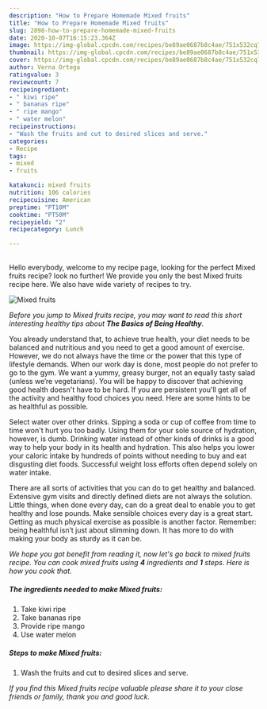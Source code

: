 ```yaml
---
description: "How to Prepare Homemade Mixed fruits"
title: "How to Prepare Homemade Mixed fruits"
slug: 2898-how-to-prepare-homemade-mixed-fruits
date: 2020-10-07T16:15:23.364Z
image: https://img-global.cpcdn.com/recipes/be89ae0687b8c4ae/751x532cq70/mixed-fruits-recipe-main-photo.jpg
thumbnail: https://img-global.cpcdn.com/recipes/be89ae0687b8c4ae/751x532cq70/mixed-fruits-recipe-main-photo.jpg
cover: https://img-global.cpcdn.com/recipes/be89ae0687b8c4ae/751x532cq70/mixed-fruits-recipe-main-photo.jpg
author: Verna Ortega
ratingvalue: 3
reviewcount: 7
recipeingredient:
- " kiwi ripe"
- " bananas ripe"
- " ripe mango"
- " water melon"
recipeinstructions:
- "Wash the fruits and cut to desired slices and serve."
categories:
- Recipe
tags:
- mixed
- fruits

katakunci: mixed fruits 
nutrition: 106 calories
recipecuisine: American
preptime: "PT10M"
cooktime: "PT50M"
recipeyield: "2"
recipecategory: Lunch

---
```

<br>
Hello everybody, welcome to my recipe page, looking for the perfect Mixed fruits recipe? look no further! We provide you only the best Mixed fruits recipe here. We also have wide variety of recipes to try.
<br>


![Mixed fruits](https://img-global.cpcdn.com/recipes/be89ae0687b8c4ae/751x532cq70/mixed-fruits-recipe-main-photo.jpg)

<i>Before you jump to Mixed fruits recipe, you may want to read this short interesting healthy tips about <strong>The Basics of Being Healthy</strong>.</i>

You already understand that, to achieve true health, your diet needs to be balanced and nutritious and you need to get a good amount of exercise. However, we do not always have the time or the power that this type of lifestyle demands. When our work day is done, most people do not prefer to go to the gym. We want a yummy, greasy burger, not an equally tasty salad (unless we’re vegetarians). You will be happy to discover that achieving good health doesn't have to be hard. If you are persistent you'll get all of the activity and healthy food choices you need. Here are some hints to be as healthful as possible.

Select water over other drinks. Sipping a soda or cup of coffee from time to time won't hurt you too badly. Using them for your sole source of hydration, however, is dumb. Drinking water instead of other kinds of drinks is a good way to help your body in its health and hydration. This also helps you lower your caloric intake by hundreds of points without needing to buy and eat disgusting diet foods. Successful weight loss efforts often depend solely on water intake.

There are all sorts of activities that you can do to get healthy and balanced. Extensive gym visits and directly defined diets are not always the solution. Little things, when done every day, can do a great deal to enable you to get healthy and lose pounds. Make sensible choices every day is a great start. Getting as much physical exercise as possible is another factor. Remember: being healthful isn’t just about slimming down. It has more to do with making your body as sturdy as it can be. 


<i>We hope you got benefit from reading it, now let's go back to mixed fruits recipe. You can cook mixed fruits using <strong>4</strong> ingredients and <strong>1</strong> steps. Here is how you cook that.
</i>

##### The ingredients needed to make Mixed fruits:

1. Take  kiwi ripe
1. Take  bananas ripe
1. Provide  ripe mango
1. Use  water melon


##### Steps to make Mixed fruits:

1. Wash the fruits and cut to desired slices and serve.


<i>If you find this Mixed fruits recipe valuable please share it to your close friends or family, thank you and good luck.</i>
